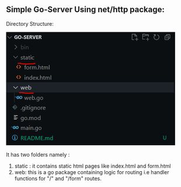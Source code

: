 ## Simple Go-Server Using net/http package:

Directory Structure:

![# Repo Structure](image.png)

It has two folders namely :

1. static : it contains static html pages like index.html and form.html
2. web: this is a go package containing logic for routing i.e handler functions for "/" and "/form" routes.
